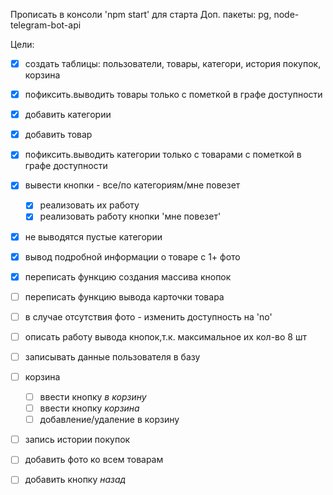 Прописать в консоли 'npm start' для старта 
Доп. пакеты:
pg, node-telegram-bot-api

Цели:
  - [x] создать таблицы: пользователи, товары, категори, история покупок, корзина
  - [x] пофиксить.выводить товары только с пометкой в графе доступности
  - [x] добавить категории
  - [x] добавить товар
  - [x] пофиксить.выводить категории только с товарами с пометкой в графе доступности
  - [x] вывести кнопки - все/по категориям/мне повезет
    - [x] реализовать их работу
    - [x] реализовать работу кнопки 'мне повезет'
  - [x] не выводятся пустые категории
  - [x] вывод подробной информации о товаре с 1+ фото
  - [x] переписать функцию создания массива кнопок
  - [ ] переписать функцию вывода карточки товара
  - [ ] в случае отсутствия фото - изменить доступность на 'no'
  - [ ] описать работу вывода кнопок,т.к. максимальное их кол-во 8 шт
  - [ ] записывать данные пользователя в базу
  - [ ] корзина
    - [ ] ввести кнопку *в корзину*
    - [ ] ввести кнопку *корзина*
    - [ ] добавление/удаление в корзину
  - [ ] запись истории покупок
  - [ ] добавить фото ко всем товарам
  - [ ] добавить кнопку *назад*
  

 
